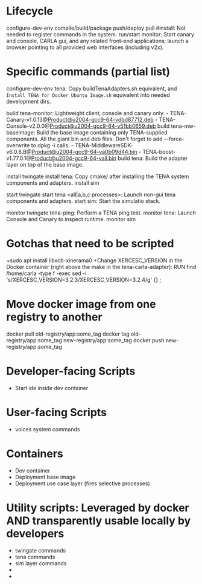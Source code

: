 # Lifecycle

configure-dev-env
compile/build/package
push/deploy
pull
#install: Not needed to register commands in the system.
run/start
monitor: Start canary and console, CARLA gui, and any related front-end applications; launch a browser pointing to all provided web interfaces (including v2x).


# Specific commands (partial list)

configure-dev-env tena: Copy buildTenaAdapters.sh equivalent, and `Install TENA for Docker Ubuntu Image.sh` equivalent into needed development dirs.

build tena-monitor: Lightweight client, console and canary only.
    - TENA-Canary-v1.0.13@Product@u2004-gcc9-64-vdbd87712.deb
    - TENA-Console-v2.0.0@Product@u2004-gcc9-64-v51bb0659.deb
build tena-mw-baseimage: Build the base image containing only TENA-supplied components. All the giant bin and deb files. Don't forget to add --force-overwrite to dpkg -i calls.
    - TENA-MiddlewareSDK-v6.0.8.B@Product@u2004-gcc9-64-va0b09d44.bin
    - TENA-boost-v1.77.0.1@Product@u2004-gcc9-64-vall.bin
build tena: Build the adapter layer on top of the base image.

install twingate
install tena: Copy cmake/ after installing the TENA system components and adapters.
install sim

start twingate
start tena <all|a,b,c processes>: Launch non-gui tena components and adapters.
start sim: Start the simulatio stack.

monitor twingate
tena-ping: Perform a TENA ping test.
monitor tena: Launch Console and Canary to inspect runtime.
monitor sim


# Gotchas that need to be scripted
+sudo apt install libxcb-xinerama0
+Change XERCESC_VERSION in the Docker container (right above the make in the tena-carla-adapter): RUN find /home/carla -type f -exec sed -i 's/XERCESC_VERSION=3.2.3/XERCESC_VERSION=3.2.4/g' {} \;


# Move docker image from one registry to another
docker pull old-registry/app:some_tag
docker tag old-registry/app:some_tag new-registry/app:some_tag
docker push new-registry/app:some_tag






# Developer-facing Scripts
- Start ide inside dev container
# User-facing Scripts
- voices system commands


# Containers
- Dev container
- Deployment base image
- Deployment use case layer (fires selective processes)


# Utility scripts: Leveraged by docker AND transparently usable locally by developers
- twingate commands
- tena commands
- sim layer commands
- 
- 